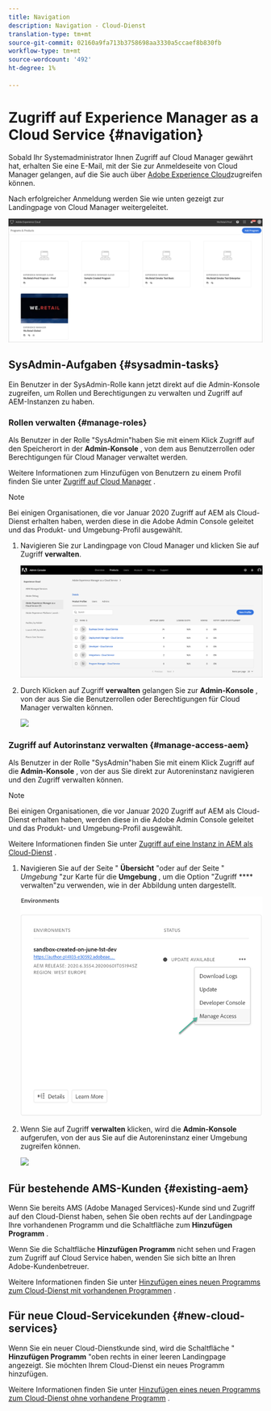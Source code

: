 ```yaml
---
title: Navigation
description: Navigation - Cloud-Dienst
translation-type: tm+mt
source-git-commit: 02160a9fa713b3758698aa3330a5ccaef8b830fb
workflow-type: tm+mt
source-wordcount: '492'
ht-degree: 1%

---
```



# Zugriff auf Experience Manager as a Cloud Service {#navigation}

Sobald Ihr Systemadministrator Ihnen Zugriff auf Cloud Manager gewährt hat, erhalten Sie eine E-Mail, mit der Sie zur Anmeldeseite von Cloud Manager gelangen, auf die Sie auch über [Adobe Experience Cloud](https://my.cloudmanager.adobe.com/)zugreifen können.

Nach erfolgreicher Anmeldung werden Sie wie unten gezeigt zur Landingpage von Cloud Manager weitergeleitet.

![](assets/first_timelogin1.png)

## SysAdmin-Aufgaben {#sysadmin-tasks}

Ein Benutzer in der SysAdmin-Rolle kann jetzt direkt auf die Admin-Konsole zugreifen, um Rollen und Berechtigungen zu verwalten und Zugriff auf AEM-Instanzen zu haben.

### Rollen verwalten {#manage-roles}

Als Benutzer in der Rolle &quot;SysAdmin&quot;haben Sie mit einem Klick Zugriff auf den Speicherort in der **Admin-Konsole** , von dem aus Benutzerrollen oder Berechtigungen für Cloud Manager verwaltet werden.

Weitere Informationen zum Hinzufügen von Benutzern zu einem Profil finden Sie unter [Zugriff auf Cloud Manager](https://docs.adobe.com/content/help/en/experience-manager-cloud-service/security/ims-support.html#accessing-cloud-manager) .

>[!NOTE]
>Bei einigen Organisationen, die vor Januar 2020 Zugriff auf AEM als Cloud-Dienst erhalten haben, werden diese in die Adobe Admin Console geleitet und das Produkt- und Umgebung-Profil ausgewählt.

1. Navigieren Sie zur Landingpage von Cloud Manager und klicken Sie auf Zugriff **verwalten**.

   ![](assets/sys-admin1.png)

1. Durch Klicken auf Zugriff **verwalten** gelangen Sie zur **Admin-Konsole** , von der aus Sie die Benutzerrollen oder Berechtigungen für Cloud Manager verwalten können.

   ![](assets/sys-admin2.png)

### Zugriff auf Autorinstanz verwalten {#manage-access-aem}

Als Benutzer in der Rolle &quot;SysAdmin&quot;haben Sie mit einem Klick Zugriff auf die **Admin-Konsole** , von der aus Sie direkt zur Autoreninstanz navigieren und den Zugriff verwalten können.

>[!NOTE]
>Bei einigen Organisationen, die vor Januar 2020 Zugriff auf AEM als Cloud-Dienst erhalten haben, werden diese in die Adobe Admin Console geleitet und das Produkt- und Umgebung-Profil ausgewählt.

Weitere Informationen finden Sie unter [Zugriff auf eine Instanz in AEM als Cloud-Dienst](https://docs.adobe.com/content/help/en/experience-manager-cloud-service/security/ims-support.html#accessing-instance-cloud-service) .

1. Navigieren Sie auf der Seite &quot; **Übersicht** &quot;oder auf der Seite &quot; *Umgebung* &quot;zur Karte für die **Umgebung** , um die Option &quot;Zugriff **** verwalten&quot;zu verwenden, wie in der Abbildung unten dargestellt.

   ![](assets/manage-access1.png)

1. Wenn Sie auf Zugriff **verwalten** klicken, wird die **Admin-Konsole** aufgerufen, von der aus Sie auf die Autoreninstanz einer Umgebung zugreifen können.

   ![](assets/sys-admin3.png)


## Für bestehende AMS-Kunden {#existing-aem}

Wenn Sie bereits AMS (Adobe Managed Services)-Kunde sind und Zugriff auf den Cloud-Dienst haben, sehen Sie oben rechts auf der Landingpage Ihre vorhandenen Programm und die Schaltfläche zum **Hinzufügen Programm** .

Wenn Sie die Schaltfläche **Hinzufügen Programm** nicht sehen und Fragen zum Zugriff auf Cloud Service haben, wenden Sie sich bitte an Ihren Adobe-Kundenbetreuer.

Weitere Informationen finden Sie unter [Hinzufügen eines neuen Programms zum Cloud-Dienst mit vorhandenen Programmen](/help/onboarding/getting-access-to-aem-in-cloud/first-time-login.md#existing-program) .

## Für neue Cloud-Servicekunden {#new-cloud-services}

Wenn Sie ein neuer Cloud-Dienstkunde sind, wird die Schaltfläche &quot; **Hinzufügen Programm** &quot;oben rechts in einer leeren Landingpage angezeigt. Sie möchten Ihrem Cloud-Dienst ein neues Programm hinzufügen.

Weitere Informationen finden Sie unter [Hinzufügen eines neuen Programms zum Cloud-Dienst ohne vorhandene Programm](/help/onboarding/getting-access-to-aem-in-cloud/first-time-login.md#no-program) .

